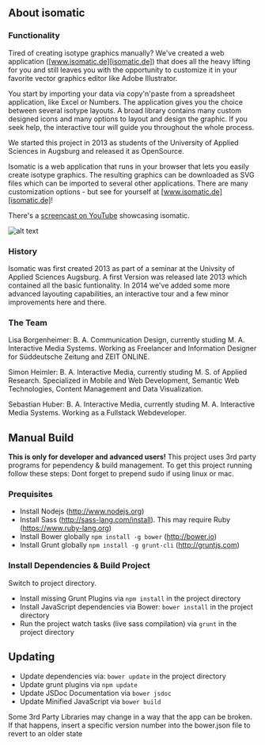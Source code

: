 ## About isomatic
### Functionality
Tired of creating isotype graphics manually? We've created a web application ([www.isomatic.de][isomatic.de]) that does all the heavy lifting for you and still leaves you with the opportunity to customize it in your favorite vector graphics editor like Adobe Illustrator.

You start by importing your data via copy'n'paste from a spreadsheet application, like Excel or Numbers. The application gives you the choice between several isotype layouts. A broad library contains many custom designed icons and many options to layout and design the graphic. If you seek help, the interactive tour will guide you throughout the whole process.

We started this project in 2013 as students of the University of Applied Sciences in Augsburg and released it as OpenSource.

Isomatic is a web application that runs in your browser that lets you easily create isotype graphics. The resulting graphics can be downloaded as SVG files which can be imported to several other applications. There are many customization options - but see for yourself at [www.isomatic.de][isomatic.de]!

There's a [screencast on YouTube](https://www.youtube.com/watch?v=oZGs0WdSB2g) showcasing isomatic.

![alt text][screenshot]


### History
Isomatic was first created 2013 as part of a seminar at the Univsity of Applied Sciences Augsburg. A first Version was released late 2013 which contained all the basic funtionality. In 2014 we've added some more advanced layouting capabilities, an interactive tour and a few minor improvements here and there.

### The Team
Lisa Borgenheimer: B. A. Communication Design, currently studing M. A. Interactive Media Systems. Working as Freelancer and Information Designer for Süddeutsche Zeitung and ZEIT ONLINE.

Simon Heimler: B. A. Interactive Media, currently studing M. S. of Applied Research. Specialized in Mobile and Web Development, Semantic Web Technologies, Content Management and Data Visualization.

Sebastian Huber: B. A. Interactive Media, currently studing M. A. Interactive Media Systems. Working as a Fullstack Webdeveloper.


## Manual Build
**This is only for developer and advanced users!**
This project uses 3rd party programs for pependency & build management.
To get this project running follow these steps:
Dont forget to prepend sudo if using linux or mac.

### Prequisites
* Install Nodejs (http://www.nodejs.org)
* Install Sass (http://sass-lang.com/install). This may require Ruby (https://www.ruby-lang.org)
* Install Bower globally `npm install -g bower` (http://bower.io)
* Install Grunt globally `npm install -g grunt-cli` (http://gruntjs.com)

### Install Dependencies & Build Project
Switch to project directory.

* Install missing Grunt Plugins via `npm install` in the project directory
* Install JavaScript dependencies via Bower: `bower install` in the project directory
* Run the project watch tasks (live sass compilation) via `grunt` in the project directory

## Updating
* Update dependencies via: `bower update` in the project directory
* Update grunt plugins via `npm update`
* Update JSDoc Documentation via `bower jsdoc`
* Update Minified JavaScript via `bower build`

Some 3rd Party Libraries may change in a way that the app can be broken.
If that happens, insert a specific version number into the bower.json file to revert to an older state


[isomatic.de]: http://isomatic.de "www.isomatic.de"
[screenshot]: http://isomatic.de/screenshot.png?v002 (Screenshot of isomatic)
